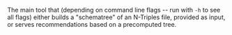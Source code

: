 The main tool that (depending on command line flags -- run with `-h` to see all flags) either builds a "schematree" of an N-Triples file, provided as input, or serves recommendations based on a precomputed tree.